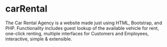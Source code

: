 # carRental
The Car Rental Agency is a website made just using HTML, Bootstrap, and PHP. Functionality includes guest lookup of the available vehicle for rent, one-click renting, multiple interfaces for Customers and Employees, interactive, simple &amp; extensible.
